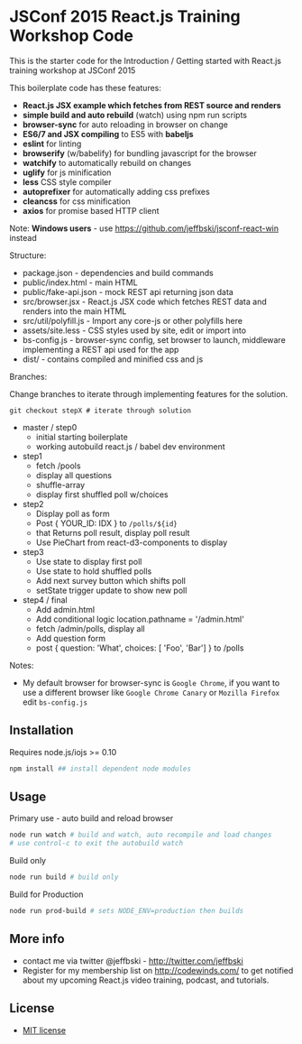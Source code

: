 # JSConf 2015 React.js Training Workshop Code

This is the starter code for the Introduction / Getting started with React.js training workshop at JSConf 2015

This boilerplate code has these features:

 - **React.js JSX example which fetches from REST source and renders**
 - **simple build and auto rebuild** (watch) using npm run scripts
 - **browser-sync** for auto reloading in browser on change
 - **ES6/7 and JSX compiling** to ES5 with **babeljs**
 - **eslint** for linting
 - **browserify** (w/babelify) for bundling javascript for the browser
 - **watchify** to automatically rebuild on changes
 - **uglify** for js minification
 - **less** CSS style compiler
 - **autoprefixer** for automatically adding css prefixes
 - **cleancss** for css minification
 - **axios** for promise based HTTP client

Note: **Windows users** - use https://github.com/jeffbski/jsconf-react-win instead

Structure:

 - package.json - dependencies and build commands
 - public/index.html - main HTML
 - public/fake-api.json - mock REST api returning json data
 - src/browser.jsx - React.js JSX code which fetches REST data and renders into the main HTML
 - src/util/polyfill.js - Import any core-js or other polyfills here
 - assets/site.less - CSS styles used by site, edit or import into
 - bs-config.js - browser-sync config, set browser to launch, middleware implementing a REST api used for the app
 - dist/ - contains compiled and minified css and js

Branches:

Change branches to iterate through implementing features for the solution.

`git checkout stepX # iterate through solution`

 - master / step0
   - initial starting boilerplate
   - working autobuild react.js / babel dev environment
 - step1
   - fetch /pools
   - display all questions
   - shuffle-array
   - display first shuffled poll w/choices
 - step2
   - Display poll as form
   - Post { YOUR_ID: IDX } to `/polls/${id}`
   - that Returns poll result, display poll result
   - Use PieChart from react-d3-components to display
 - step3
   - Use state to display first poll
   - Use state to hold shuffled polls
   - Add next survey button which shifts poll
   - setState trigger update to show new poll
 - step4 / final
   - Add admin.html
   - Add conditional logic location.pathname = '/admin.html'
   - fetch /admin/polls, display all
   - Add question form
   - post { question: 'What', choices: [ 'Foo', 'Bar'] } to /polls

Notes:

 - My default browser for browser-sync is `Google Chrome`, if you want to use a different browser like `Google Chrome Canary` or `Mozilla Firefox` edit `bs-config.js`


## Installation

Requires node.js/iojs >= 0.10

```bash
npm install ## install dependent node modules
```

## Usage

Primary use - auto build and reload browser
```bash
node run watch # build and watch, auto recompile and load changes
# use control-c to exit the autobuild watch
```

Build only
```bash
node run build # build only
```

Build for Production
```bash
node run prod-build # sets NODE_ENV=production then builds
```


## More info

 - contact me via twitter @jeffbski  - <http://twitter.com/jeffbski>
 - Register for my membership list on http://codewinds.com/ to get notified about my upcoming React.js video training, podcast, and tutorials.

## License

 - [MIT license](http://github.com/jeffbski/jsconf-react/raw/master/LICENSE)
